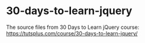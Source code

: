 30-days-to-learn-jquery
=======================

The source files from 30 Days to Learn jQuery course: https://tutsplus.com/course/30-days-to-learn-jquery/ 